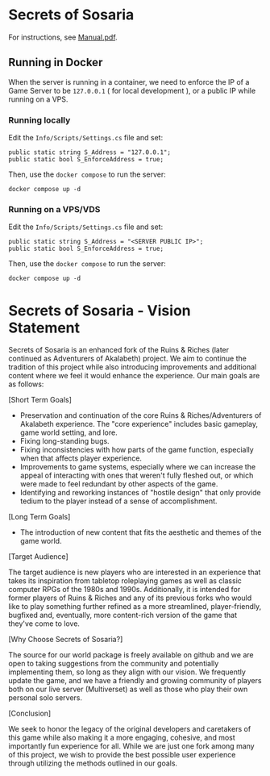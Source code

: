 # Secrets of Sosaria

For instructions, see [Manual.pdf](Manual.pdf).


## Running in Docker
When the server is running in a container, we need to enforce the IP of a Game Server to be `127.0.0.1` ( for local development ), or a public IP while running on a VPS.
### Running locally
Edit the `Info/Scripts/Settings.cs` file and set:
```
public static string S_Address = "127.0.0.1";
public static bool S_EnforceAddress = true;
```
Then, use the `docker compose` to run the server:
```
docker compose up -d
```
### Running on a VPS/VDS
Edit the `Info/Scripts/Settings.cs` file and set:
```
public static string S_Address = "<SERVER PUBLIC IP>";
public static bool S_EnforceAddress = true;
```
Then, use the `docker compose` to run the server:
```
docker compose up -d
```
# Secrets of Sosaria - Vision Statement

Secrets of Sosaria is an enhanced fork of the Ruins & Riches (later continued as Adventurers of Akalabeth) project. We aim to continue the tradition of this project while also introducing improvements and additional content where we feel it would enhance the experience. Our main goals are as follows:

[Short Term Goals]

- Preservation and continuation of the core Ruins & Riches/Adventurers of Akalabeth experience. The "core experience" includes basic gameplay, game world setting, and lore.
- Fixing long-standing bugs.
- Fixing inconsistencies with how parts of the game function, especially when that affects player experience.
- Improvements to game systems, especially where we can increase the appeal of interacting with ones that weren't fully fleshed out, or which were made to feel redundant by other aspects of the game.
- Identifying and reworking instances of "hostile design" that only provide tedium to the player instead of a sense of accomplishment.

[Long Term Goals]

- The introduction of new content that fits the aesthetic and themes of the game world.

[Target Audience]

The target audience is new players who are interested in an experience that takes its inspiration from tabletop roleplaying games as well as classic computer RPGs of the 1980s and 1990s. Additionally, it is intended for former players of Ruins & Riches and any of its previous forks who would like to play something further refined as a more streamlined, player-friendly, bugfixed and, eventually, more content-rich version of the game that they've come to love.

[Why Choose Secrets of Sosaria?]

The source for our world package is freely available on github and we are open to taking suggestions from the community and potentially implementing them, so long as they align with our vision. We frequently update the game, and we have a friendly and growing community of players both on our live server (Multiverset) as well as those who play their own personal solo servers.

[Conclusion]

We seek to honor the legacy of the original developers and caretakers of this game while also making it a more engaging, cohesive, and most importantly fun experience for all. While we are just one fork among many of this project, we wish to provide the best possible user experience through utilizing the methods outlined in our goals.
